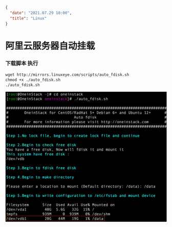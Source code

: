 ```json
{
  "date": "2021.07.29 10:00",
  "title": "Linux"
}
```



# 阿里云服务器自动挂载

### 下载脚本 执行
```
wget http://mirrors.linuxeye.com/scripts/auto_fdisk.sh
chmod +x ./auto_fdisk.sh
./auto_fdisk.sh

```

![avatar](../../assets/images/Linux/guazai.png)